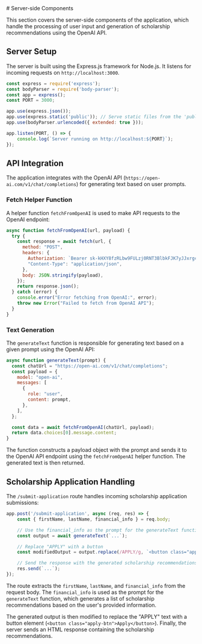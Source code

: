 <page>
# Server-side Components

This section covers the server-side components of the application, which handle the processing of user input and generation of scholarship recommendations using the OpenAI API.

## Server Setup

The server is built using the Express.js framework for Node.js. It listens for incoming requests on `http://localhost:3000`.

```javascript
const express = require('express');
const bodyParser = require('body-parser');
const app = express();
const PORT = 3000;

app.use(express.json());
app.use(express.static('public')); // Serve static files from the 'public' directory
app.use(bodyParser.urlencoded({ extended: true }));

app.listen(PORT, () => {
    console.log(`Server running on http://localhost:${PORT}`);
});
```

## API Integration

The application integrates with the OpenAI API (`https://open-ai.com/v1/chat/completions`) for generating text based on user prompts.

### Fetch Helper Function

A helper function `fetchFromOpenAI` is used to make API requests to the OpenAI endpoint:

```javascript
async function fetchFromOpenAI(url, payload) {
  try {
    const response = await fetch(url, {
      method: "POST",
      headers: {
        Authorization: `Bearer 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`,
        "Content-Type": "application/json",
      },
      body: JSON.stringify(payload),
    });
    return response.json();
  } catch (error) {
    console.error("Error fetching from OpenAI:", error);
    throw new Error("Failed to fetch from OpenAI API");
  }
}
```

### Text Generation

The `generateText` function is responsible for generating text based on a given prompt using the OpenAI API:

```javascript
async function generateText(prompt) {
  const chatUrl = "https://open-ai.com/v1/chat/completions";
  const payload = {
    model: "open-ai",
    messages: [
      {
        role: "user",
        content: prompt,
      },
    ],
  };

  const data = await fetchFromOpenAI(chatUrl, payload);
  return data.choices[0].message.content;
}
```

The function constructs a payload object with the prompt and sends it to the OpenAI API endpoint using the `fetchFromOpenAI` helper function. The generated text is then returned.

## Scholarship Application Handling

The `/submit-application` route handles incoming scholarship application submissions:

```javascript
app.post('/submit-application', async (req, res) => {
    const { firstName, lastName, financial_info } = req.body;

    // Use the financial_info as the prompt for the generateText function
    const output = await generateText(`...`);

    // Replace "APPLY" with a button
    const modifiedOutput = output.replace(/APPLY/g, `<button class="apply-btn">Apply</button>`);

    // Send the response with the generated scholarship recommendations
    res.send(`...`);
});
```

The route extracts the `firstName`, `lastName`, and `financial_info` from the request body. The `financial_info` is used as the prompt for the `generateText` function, which generates a list of scholarship recommendations based on the user's provided information.

The generated output is then modified to replace the "APPLY" text with a button element (`<button class="apply-btn">Apply</button>`). Finally, the server sends an HTML response containing the scholarship recommendations.

</page>